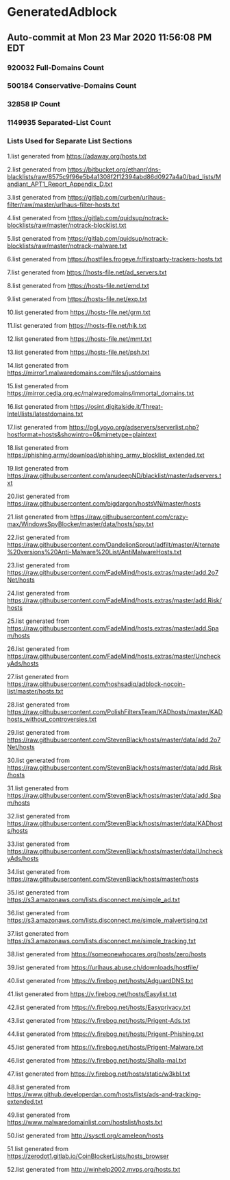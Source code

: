 # GeneratedAdblock
## Auto-commit at Mon 23 Mar 2020 11:56:08 PM EDT
### 920032 Full-Domains Count
### 500184 Conservative-Domains Count
### 32858 IP Count
### 1149935 Separated-List Count
### Lists Used for Separate List Sections
 
1.list generated from https://adaway.org/hosts.txt
 
2.list generated from https://bitbucket.org/ethanr/dns-blacklists/raw/8575c9f96e5b4a1308f2f12394abd86d0927a4a0/bad_lists/Mandiant_APT1_Report_Appendix_D.txt
 
3.list generated from https://gitlab.com/curben/urlhaus-filter/raw/master/urlhaus-filter-hosts.txt
 
4.list generated from https://gitlab.com/quidsup/notrack-blocklists/raw/master/notrack-blocklist.txt
 
5.list generated from https://gitlab.com/quidsup/notrack-blocklists/raw/master/notrack-malware.txt
 
6.list generated from https://hostfiles.frogeye.fr/firstparty-trackers-hosts.txt
 
7.list generated from https://hosts-file.net/ad_servers.txt
 
8.list generated from https://hosts-file.net/emd.txt
 
9.list generated from https://hosts-file.net/exp.txt
 
10.list generated from https://hosts-file.net/grm.txt
 
11.list generated from https://hosts-file.net/hjk.txt
 
12.list generated from https://hosts-file.net/mmt.txt
 
13.list generated from https://hosts-file.net/psh.txt
 
14.list generated from https://mirror1.malwaredomains.com/files/justdomains
 
15.list generated from https://mirror.cedia.org.ec/malwaredomains/immortal_domains.txt
 
16.list generated from https://osint.digitalside.it/Threat-Intel/lists/latestdomains.txt
 
17.list generated from https://pgl.yoyo.org/adservers/serverlist.php?hostformat=hosts&showintro=0&mimetype=plaintext
 
18.list generated from https://phishing.army/download/phishing_army_blocklist_extended.txt
 
19.list generated from https://raw.githubusercontent.com/anudeepND/blacklist/master/adservers.txt
 
20.list generated from https://raw.githubusercontent.com/bigdargon/hostsVN/master/hosts
 
21.list generated from https://raw.githubusercontent.com/crazy-max/WindowsSpyBlocker/master/data/hosts/spy.txt
 
22.list generated from https://raw.githubusercontent.com/DandelionSprout/adfilt/master/Alternate%20versions%20Anti-Malware%20List/AntiMalwareHosts.txt
 
23.list generated from https://raw.githubusercontent.com/FadeMind/hosts.extras/master/add.2o7Net/hosts
 
24.list generated from https://raw.githubusercontent.com/FadeMind/hosts.extras/master/add.Risk/hosts
 
25.list generated from https://raw.githubusercontent.com/FadeMind/hosts.extras/master/add.Spam/hosts
 
26.list generated from https://raw.githubusercontent.com/FadeMind/hosts.extras/master/UncheckyAds/hosts
 
27.list generated from https://raw.githubusercontent.com/hoshsadiq/adblock-nocoin-list/master/hosts.txt
 
28.list generated from https://raw.githubusercontent.com/PolishFiltersTeam/KADhosts/master/KADhosts_without_controversies.txt
 
29.list generated from https://raw.githubusercontent.com/StevenBlack/hosts/master/data/add.2o7Net/hosts
 
30.list generated from https://raw.githubusercontent.com/StevenBlack/hosts/master/data/add.Risk/hosts
 
31.list generated from https://raw.githubusercontent.com/StevenBlack/hosts/master/data/add.Spam/hosts
 
32.list generated from https://raw.githubusercontent.com/StevenBlack/hosts/master/data/KADhosts/hosts
 
33.list generated from https://raw.githubusercontent.com/StevenBlack/hosts/master/data/UncheckyAds/hosts
 
34.list generated from https://raw.githubusercontent.com/StevenBlack/hosts/master/hosts
 
35.list generated from https://s3.amazonaws.com/lists.disconnect.me/simple_ad.txt
 
36.list generated from https://s3.amazonaws.com/lists.disconnect.me/simple_malvertising.txt
 
37.list generated from https://s3.amazonaws.com/lists.disconnect.me/simple_tracking.txt
 
38.list generated from https://someonewhocares.org/hosts/zero/hosts
 
39.list generated from https://urlhaus.abuse.ch/downloads/hostfile/
 
40.list generated from https://v.firebog.net/hosts/AdguardDNS.txt
 
41.list generated from https://v.firebog.net/hosts/Easylist.txt
 
42.list generated from https://v.firebog.net/hosts/Easyprivacy.txt
 
43.list generated from https://v.firebog.net/hosts/Prigent-Ads.txt
 
44.list generated from https://v.firebog.net/hosts/Prigent-Phishing.txt
 
45.list generated from https://v.firebog.net/hosts/Prigent-Malware.txt
 
46.list generated from https://v.firebog.net/hosts/Shalla-mal.txt
 
47.list generated from https://v.firebog.net/hosts/static/w3kbl.txt
 
48.list generated from https://www.github.developerdan.com/hosts/lists/ads-and-tracking-extended.txt
 
49.list generated from https://www.malwaredomainlist.com/hostslist/hosts.txt
 
50.list generated from http://sysctl.org/cameleon/hosts
 
51.list generated from https://zerodot1.gitlab.io/CoinBlockerLists/hosts_browser
 
52.list generated from http://winhelp2002.mvps.org/hosts.txt
 
